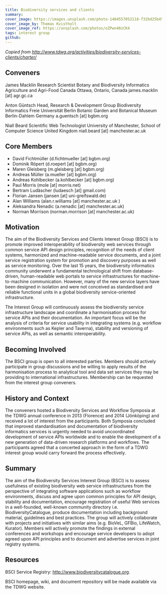 ```yaml
---
title: Biodiversity services and clients
summary: 
cover_image: https://images.unsplash.com/photo-1484557052118-f32bd25b45b5
cover_image_by: Thomas Kvistholt
cover_image_ref: https://unsplash.com/photos/oZPwn40zCK4
tags: interest group
github: 
---
```


_Copied from <http://www.tdwg.org/activities/biodiversity-services-clients/charter/>_

## Conveners

James Macklin
Research Scientist
Botany and Biodiversity Informatics
Agriculture and Agri-Food Canada
Ottawa, Ontario, Canada
james.macklin [at] agr.gc.ca

Anton Güntsch
Head, Research & Development Group Biodiversity Informatics
Freie Universität Berlin
Botanic Garden and Botanical Museum Berlin-Dahlem
Germany
a.guentsch [at] bgbm.org

Niall Beard
Scientific Web Technologist
University of Manchester, School of Computer Science
United Kingdom
niall.beard [at] manchester.ac.uk

## Core Members

* David Fichtmüller (d.fichtmueller [at] bgbm.org)
* Dominik Röpert (d.roepert [at] bgbm.org)
* Maren Gleisberg (m.gleisberg [at] bgbm.org)
* Andreas Müller (a.mueller [at] bgbm.org)
* Andreas Kohlbecker (a.kohlbecker [at] bgbm.org)
* Paul Morris (mole [at] morris.net)
* Bertram Ludäscher (ludaesch [at] gmail.com)
* Florian Jansen (jansen [at] uni-greifswald.de)
* Alan Williams (alan.r.williams [at] manchester.ac.uk )
* Aleksandra Nenadic (a.nenadic [at] manchester.ac.uk)
* Norman Morrison (norman.morrison [at] manchester.ac.uk)

## Motivation

The aim of the Biodiversity Services and Clients Interest Group (BSCI) is to promote improved interoperability of biodiversity web services through common service API design principles, recognition of the needs of client systems, harmonized and machine-readable service documents, and a joint service registration system for promotion and discovery purposes as well as service monitoring. Over the last 15 years, the biodiversity informatics community underwent a fundamental technological shift from database-driven, human-readable web portals to service infrastructures for machine-to-machine communication. However, many of the new service layers have been designed in isolation and were not conceived as standardised and reliable functional units in a global biodiversity service-oriented infrastructure.

The Interest Group will continuously assess the biodiversity service infrastructure landscape and coordinate a harmonisation process for service APIs and their documentation. An important focus will be the analysis of criteria for service usability in integrating systems (e.g. workflow environments such as Kepler and Taverna), stability and versioning of service APIs, as well as semantic interoperability.

## Becoming Involved

The BSCI group is open to all interested parties. Members should actively participate in group discussions and be willing to apply results of the harmonisation process to analytical tool and data set services they may be providing to international infrastructures. Membership can be requested from the interest group conveners.

## History and Context

The conveners hosted a Biodiversity Services and Workflow Symposia at the TDWG annual conference in 2013 (Florence) and 2014 (Jönköping) and received a lot of interest from the participants. Both Symposia concluded that improved standardisation and documentation of biodiversity informatics services is urgently needed to avoid uncoordinated development of service APIs worldwide and to enable the development of a new generation of data-driven research platforms and workflows. The participants agreed that a concerted approach in the form of a TDWG interest group would carry forward the process effectively.

## Summary

The aim of the Biodiversity Services Interest Group (BSCI) is to assess usefulness of existing biodiversity web service infrastructures from the perspective of integrating software applications such as workflow environments, discuss and agree upon common principles for API design, stability and documentation,  encourage registration of useful Web services in a well-founded, well-known community directory i.e. BiodiversityCatalogue, produce documentation including  background material, guidelines and best practices. The group will actively collaborate with projects and initiatives with similar aims (e.g. BioVeL, GFBio, LifeWatch, Kurator). Members will actively promote the findings in external conferences and workshops and encourage service developers to adopt agreed upon  API principles and to document and advertise services in joint registry systems.

## Resources

BSCI Service Registry: <http://www.biodiversitycatalogue.org>.

BSCI homepage, wiki, and document repository will be made available via the TDWG website.
